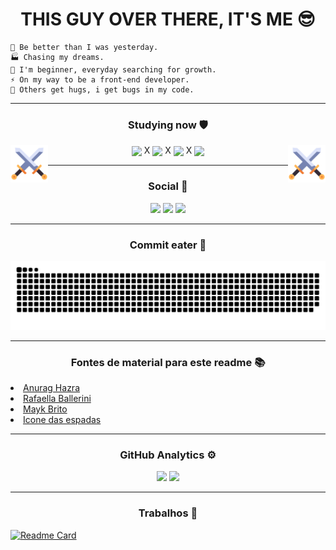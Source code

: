  <h1 align="center"> THIS GUY OVER THERE, IT'S ME 😎 </h1>

```
🦾 Be better than I was yesterday.
🏭 Chasing my dreams.
🧗‍ I'm beginner, everyday searching for growth.
⚡ On my way to be a front-end developer.
🐞 Others get hugs, i get bugs in my code.
```

---

<div align="center" >
 
 <h3> Studying now 🛡 </h3>

<img align="left" height="60px" src="./assets/swords.png"/>
 
<img align="center" height="60px" src="https://cdn.jsdelivr.net/gh/devicons/devicon/icons/html5/html5-plain-wordmark.svg" />
X
<img align="center" height="60px" src="https://cdn.jsdelivr.net/gh/devicons/devicon/icons/css3/css3-plain-wordmark.svg" />
X
<img align="center" height="60px" src="https://cdn.jsdelivr.net/gh/devicons/devicon/icons/javascript/javascript-plain.svg" />
X
<img align="center" height="60px" src="https://cdn.jsdelivr.net/gh/devicons/devicon/icons/sass/sass-original.svg" />

<img align="right" height="60px" src="./assets/swords.png"/>
 
</div>

---

<div align="center">

<h3> Social 📱 </h3>

<a href="https://www.linkedin.com/in/bruno-velkia-652650200" target="_blank"><img src="https://img.shields.io/badge/-LinkedIn-%230077B5?style=for-the-badge&logo=linkedin&logoColor=white" target="_blank"></a>
<img src="https://img.shields.io/badge/Instagram-E4405F?style=for-the-badge&logo=instagram&logoColor=white" target="_blank">
<img src="https://img.shields.io/badge/dev.to-0A0A0A?style=for-the-badge&logo=devdotto&logoColor=white" target="_blank">

</div>
 
 ---

<div align="center">

<h3> Commit eater 🐍 </h3>

![Snake animation](https://github.com/Bruno-SSC/Bruno-SSC/blob/output/github-contribution-grid-snake.svg)

</div>

---

<div align="left">

<h3 align="center"> Fontes de material para este readme 📚 </h3>

 <li><a href="https://github.com/anuraghazra/github-readme-stats">Anurag Hazra</a>  </li>
 <li><a href="https://github.com/rafaballerini">Rafaella Ballerini</a></li>
 <li><a href="https://github.com/maykbrito">Mayk Brito</a></li>
 <li><a href="https://www.flaticon.com/br/icones-gratis/espada">Icone das espadas</a></li>

</div>

---

<div align="center">

<h3> GitHub Analytics ⚙️</h3>

<img width="350em" src="https://github-readme-stats.vercel.app/api?username=Bruno-SSC&show_icons=true&theme=react&border_radius=30"/>

<img width="350em" src="https://github-readme-stats.vercel.app/api/top-langs/?username=Bruno-SSC&layout=compact&theme=react&border_radius=30"/>

</div>

---

<div align="left">

<h3 align="center"> Trabalhos 🔰 </h3>

[![Readme Card](https://github-readme-stats.vercel.app/api/pin/?username=Bruno-SSC&repo=My_portfolio&theme=react&border_radius=30)](https://github.com/Bruno-SSC/Academia_infinity)

</div>
